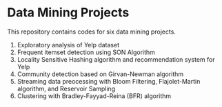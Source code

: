 # Data Mining Projects

This repository contains codes for six data mining projects.

1. Exploratory analysis of Yelp dataset
2. Frequent itemset detection using SON Algorithm
3. Locality Sensitive Hashing algorithm and recommendation system for Yelp
4. Community detection based on Girvan-Newman algorithm
5. Streaming data preocessing with Bloom Filtering, Flajolet-Martin algorithm, and Reservoir Sampling
6. Clustering with Bradley-Fayyad-Reina (BFR) algorithm
